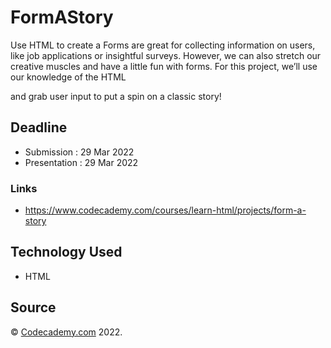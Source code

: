 # FormAStory
Use HTML to create a Forms are great for collecting information on users, like job applications or insightful surveys. However, we can also stretch our creative muscles and have a little fun with forms. For this project, we’ll use our knowledge of the HTML <form> and grab user input to put a spin on a classic story!

## Deadline

- Submission    : 29 Mar 2022
- Presentation  : 29 Mar 2022

### Links

- https://www.codecademy.com/courses/learn-html/projects/form-a-story

## Technology Used

- HTML

## Source
&copy; [Codecademy.com](https://codecademy.com) 2022.
